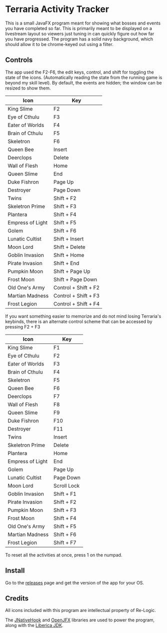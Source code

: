 # Terraria Activity Tracker
This is a small JavaFX program meant for showing what bosses and events you have completed so far. This is primarily meant to be displayed on a livestream layout so viewers just tuning in can quickly figure out how far you have progressed. The program has a solid navy background, which should allow it to be chrome-keyed out using a filter.
## Controls
The app used the F2-F6, the edit keys, control, and shift for toggling the state of the icons. (Automatically reading the state from the running game is beyond my skill level). By default, the events are hidden; the window can be resized to show them.

| Icon             | Key                  |
|------------------|----------------------|
| King Slime       | F2                   |
| Eye of Cthulu    | F3                   |
| Eater of Worlds  | F4                   |
| Brain of Cthulu  | F5                   |
| Skeletron        | F6                   |
| Queen Bee        | Insert               |
| Deerclops        | Delete               |
| Wall of Flesh    | Home                 |
| Queen Slime      | End                  |
| Duke Fishron     | Page Up              |
| Destroyer        | Page Down            |
| Twins            | Shift + F2           |
| Skeletron Prime  | Shift + F3           |
| Plantera         | Shift + F4           |
| Empress of Light | Shift + F5           |
| Golem            | Shift + F6           |
| Lunatic Cultist  | Shift + Insert       |
| Moon Lord        | Shift + Delete       |
| Goblin Invasion  | Shift + Home         |
| Pirate Invasion  | Shift + End          |
| Pumpkin Moon     | Shift + Page Up      |
| Frost Moon       | Shift + Page Down    |
| Old One's Army   | Control + Shift + F2 |
| Martian Madness  | Control + Shift + F3 |
| Frost Legion     | Control + Shift + F4 |

If you want something easier to memorize and do not mind losing Terraria's keybinds, there is an alternate control scheme that can be accessed by
pressing F2 + F3

| Icon             | Key         |
|------------------|-------------|
| King Slime       | F1          |
| Eye of Cthulu    | F2          |
| Eater of Worlds  | F3          |
| Brain of Cthulu  | F4          |
| Skeletron        | F5          |
| Queen Bee        | F6          |
| Deerclops        | F7          |
| Wall of Flesh    | F8          |
| Queen Slime      | F9          |
| Duke Fishron     | F10         |
| Destroyer        | F11         |
| Twins            | Insert      |
| Skeletron Prime  | Delete      |
| Plantera         | Home        |
| Empress of Light | End         |
| Golem            | Page Up     |
| Lunatic Cultist  | Page Down   |
| Moon Lord        | Scroll Lock |
| Goblin Invasion  | Shift + F1  |
| Pirate Invasion  | Shift + F2  |
| Pumpkin Moon     | Shift + F3  |
| Frost Moon       | Shift + F4  |
| Old One's Army   | Shift + F5  |
| Martian Madness  | Shift + F6  |
| Frost Legion     | Shift + F7  |

To reset all the activities at once, press 1 on the numpad.
## Install

Go to the [releases](https://github.com/minus1over12/Terraria-Activity-Tracker/releases) page and get the version of the
app for your OS.

## Credits

All icons included with this program are intellectual property of Re-Logic.

The [JNativeHook](https://github.com/kwhat/jnativehook) and [OpenJFX](https://openjfx.io/) libraries are used to power
the program, along with the [Liberica JDK](https://bell-sw.com/pages/libericajdk/).